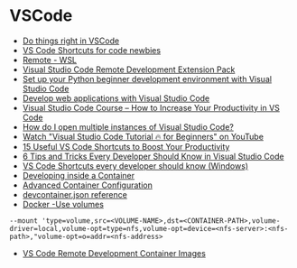 # VSCode

- [Do things right in VSCode](https://blog.jessitron.com/2019/12/02/do-things-right-in-vscode/)
- [VS Code Shortcuts for code newbies](https://dev.to/iraamoni/vs-code-shortcuts-for-code-newbies-mac-windows-gif-h6c)
- [Remote - WSL](https://marketplace.visualstudio.com/items?itemName=ms-vscode-remote.remote-wsl)
- [Visual Studio Code Remote Development Extension Pack](https://marketplace.visualstudio.com/items?itemName=ms-vscode-remote.vscode-remote-extensionpack)
- [Set up your Python beginner development environment with Visual Studio Code](https://docs.microsoft.com/en-us/learn/modules/python-install-vscode/?WT.mc_id=ignite2020_techseries)
- [Develop web applications with Visual Studio Code](https://docs.microsoft.com/en-us/learn/modules/develop-web-apps-with-vs-code/?WT.mc_id=ignite2020_techseries)
- [Visual Studio Code Course – How to Increase Your Productivity in VS Code](https://www.freecodecamp.org/news/learn-visual-studio-code-to-increase-productivity/)
- [How do I open multiple instances of Visual Studio Code?](https://stackoverflow.com/questions/29964825/how-do-i-open-multiple-instances-of-visual-studio-code)
- [Watch "Visual Studio Code Tutorial 🔥 for Beginners" on YouTube](https://youtu.be/-6U3JPWRWHc)
- [15 Useful VS Code Shortcuts to Boost Your Productivity](https://betterprogramming.pub/15-useful-vscode-shortcuts-to-boost-your-productivity-415de3cb1910)
- [6 Tips and Tricks Every Developer Should Know in Visual Studio Code](https://dev.to/zahab/6-tips-and-tricks-every-developer-should-know-in-visual-studio-code-48mo)
- [VS Code Shortcuts every developer should know (Windows)](https://dev.to/mursalfk/vs-code-shortcuts-every-developer-should-know-windows-30g2)
- [Developing inside a Container](https://code.visualstudio.com/docs/remote/containers#_getting-started)
- [Advanced Container Configuration](https://code.visualstudio.com/docs/remote/containers-advanced)
- [devcontainer.json reference](https://code.visualstudio.com/docs/remote/devcontainerjson-reference)
- [Docker -Use volumes](https://docs.docker.com/storage/volumes/)
```
--mount 'type=volume,src=<VOLUME-NAME>,dst=<CONTAINER-PATH>,volume-driver=local,volume-opt=type=nfs,volume-opt=device=<nfs-server>:<nfs-path>,"volume-opt=o=addr=<nfs-address>
```
- [VS Code Remote Development Container Images](https://hub.docker.com/_/microsoft-vscode-devcontainers)

